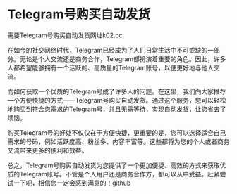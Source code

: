 # Telegram号购买自动发货

需要Telegram号购买自动发货网址k02.cc.

在如今的社交网络时代，Telegram已经成为了人们日常生活中不可或缺的一部分。无论是个人交流还是商务合作，Telegram都扮演着重要的角色。因此，许多人都希望能够拥有一个活跃的、高质量的Telegram账号，以便更好地与他人交流。

而如何获取一个优质的Telegram号成了许多人的问题。在这里，我们向大家推荐一个方便快捷的方式——Telegram号购买自动发货。通过这个服务，您可以轻松地购买到符合您需求的Telegram号，并且无需等待，实现自动发货，让您省去了烦恼。

购买Telegram号的好处不仅仅在于方便快捷，更重要的是，您可以选择适合自己需求的号码，例如活跃度高、粉丝多、内容丰富等。这些都将为您的个人或者商务交流带来更多的便利和效益。

总之，Telegram号购买自动发货为您提供了一个更加便捷、高效的方式来获取优质的Telegram账号。不管是个人用户还是商务合作方，都可以从中受益。赶紧尝试一下吧，相信您一定会感到满意的！[github](https://github.com)